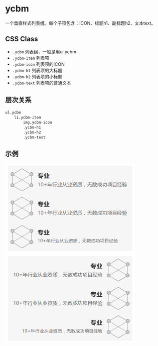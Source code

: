 # ycbm

一个垂直样式列表组。每个子项包含：ICON、标题h1、副标题h2、文本text。

## CSS Class

* `.ycbm`  列表组，一般是用ul.ycbm
* `.ycbm-item`  列表项
* `.ycbm-icon` 列表项的ICON
* `.ycbm-h1`  列表项的大标题
* `.ycbm-h2`  列表项的小标题
* `.ycbm-text`  列表项的普通文本

## 层次关系

```
ul.ycbm
    li.ycbm-item
        img.ycbm-icon
        .ycbm-h1
        .ycbm-h2
        .ycbm-text
```

## 示例

![](demo1.png)